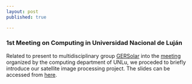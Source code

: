 ```yaml
---
layout: post
published: true

---
```


### 1st Meeting on Computing in Universidad Nacional de Luján

Related to present to multidisciplinary group [GERSolar](http://www.gersol.unlu.edu.ar) into the [meeting](http://cidetic.unlu.edu.ar/jcu/) organized by the computing department of UNLu, we proceded to briefly introduce our satellite image processing project. The slides can be accessed from [here](http://ecolell.github.io/assets/slides/streamprocessing.pdf). 
